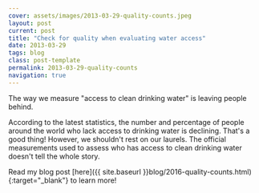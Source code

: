 ```yaml
---
cover: assets/images/2013-03-29-quality-counts.jpeg
layout: post
current: post
title: "Check for quality when evaluating water access"
date: 2013-03-29
tags: blog
class: post-template
permalink: 2013-03-29-quality-counts
navigation: true
---
```


The way we measure "access to clean drinking water" is leaving people behind.

According to the latest statistics, the number and percentage of people around the world who lack access to drinking water is declining.
That's a good thing!
However, we shouldn't rest on our laurels.
The official measurements used to assess who has access to clean drinking water doesn't tell the whole story.

Read my blog post [here]({{ site.baseurl }}blog/2016-quality-counts.html){:target="_blank"} to learn more!
